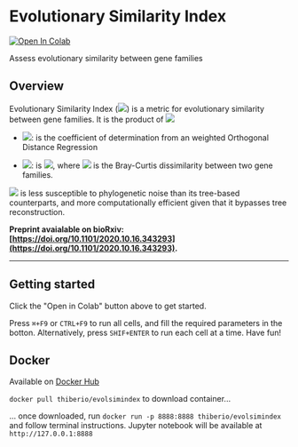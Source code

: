 # Evolutionary Similarity Index
<!-- badges: start -->
[![Open In Colab](https://colab.research.google.com/assets/colab-badge.svg)](https://colab.research.google.com/github/lthiberiol/evolSimIndex/blob/master/correlate_evolution.ipynb)
<!--badges: end -->

Assess evolutionary similarity between gene families

## Overview
Evolutionary Similarity Index (<img src="https://render.githubusercontent.com/render/math?math=I_{ES}">) is a metric for evolutionary similarity between gene families. It is the product of <img src="https://render.githubusercontent.com/render/math?math=I_{ES}=R^{2}*I_{BC}">

* <img src="https://render.githubusercontent.com/render/math?math=R^{2}">: is the coefficient of determination from an weighted Orthogonal Distance Regression

* <img src="https://render.githubusercontent.com/render/math?math=I_{BC}">: is <img src="https://render.githubusercontent.com/render/math?math=1-D_{BC}">, where <img src="https://render.githubusercontent.com/render/math?math=D_{BC}"> is the Bray-Curtis dissimilarity between two gene families.

<img src="https://render.githubusercontent.com/render/math?math=I_{ES}"> is less susceptible to phylogenetic noise than its tree-based counterparts, and more computationally efficient given that it bypasses tree reconstruction.


**Preprint avaialable on bioRxiv: [https://doi.org/10.1101/2020.10.16.343293](https://doi.org/10.1101/2020.10.16.343293).**

---

## Getting started
Click the "Open in Colab" button above to get started. 

Press `⌘+F9` or `CTRL+F9` to run all cells, and fill the required parameters in the botton. Alternatively, press `SHIF+ENTER` to run each cell at a time.
Have fun!

## Docker

Available on [Docker Hub](https://hub.docker.com/r/thiberio/evolsimindex)

`docker pull thiberio/evolsimindex` to download container...

... once downloaded, run `docker run -p 8888:8888 thiberio/evolsimindex` and follow terminal instructions. Jupyter notebook will be available at `http://127.0.0.1:8888`
